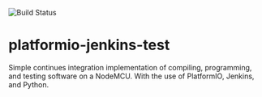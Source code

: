 ![Build Status](http://jenkins.smartinmedia.nl:59000/buildStatus/icon?job=platformio-jenkins-test/master)

# platformio-jenkins-test
Simple continues integration implementation of compiling, programming, and testing software on a NodeMCU. With the use of PlatformIO, Jenkins, and Python. 
